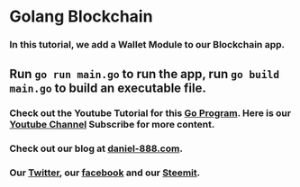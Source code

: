 # Golang Blockchain

### In this tutorial, we add a Wallet Module to our Blockchain app.

## Run `go run main.go` to run the app, run `go build main.go` to build an executable file.

### Check out the Youtube Tutorial for this [Go Program](https://youtu.be/O9rDas-0s2c). Here is our [Youtube Channel](https://www.youtube.com/channel/UCYqCZOwHbnPwyjawKfE21wg) Subscribe for more content.

### Check out our blog at [daniel-888.com](http://daniel-888.com/).

### Our [Twitter](https://twitter.com/TensorProgram), our [facebook](https://www.facebook.com/daniel-888-1197847143611799/) and our [Steemit](https://steemit.com/@tensor).
